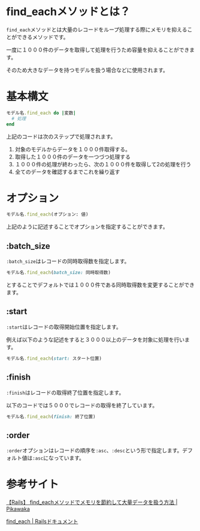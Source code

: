 # find_eachメソッドとは？

`find_each`メソッドとは大量のレコードをループ処理する際にメモリを抑えることができるメソッドです。

一度に１０００件のデータを取得して処理を行うため容量を抑えることができます。

そのため大きなデータを持つモデルを扱う場合などに使用されます。


# 基本構文

```ruby
モデル名.find_each do |変数|
  # 処理
end
```

上記のコードは次のステップで処理されます。

1. 対象のモデルからデータを１０００件取得する。
2. 取得した１０００件のデータを一つづつ処理する
3. １０００件の処理が終わったら、次の１０００件を取得して2の処理を行う
4. 全てのデータを確認するまでこれを繰り返す


# オプション

```ruby
モデル名.find_each(オプション: 値)
```

上記のように記述することでオプションを指定することができます。


## :batch_size

`:batch_size`はレコードの同時取得数を指定します。

```ruby
モデル名.find_each(batch_size: 同時取得数)
```

とすることでデフォルトでは１０００件である同時取得数を変更することができます。


## :start

`:start`はレコードの取得開始位置を指定します。

例えば以下のような記述をすると３０００以上のデータを対象に処理を行います。

```ruby
モデル名.find_each(start: スタート位置)
```

## :finish

`:finish`はレコードの取得終了位置を指定します。

以下のコードでは５０００でレコードの取得を終了しています。

```ruby
モデル名.find_each(finish: 終了位置)
```

## :order

`:order`オプションはレコードの順序を`:asc`、`:desc`という形で指定します。デフォルト値は`:asc`になっています。


# 参考サイト

[【Rails】 find_eachメソッドでメモリを節約して大量データを扱う方法 | Pikawaka](https://pikawaka.com/rails/find_each)

[find_each | Railsドキュメント](https://railsdoc.com/page/find_each)
